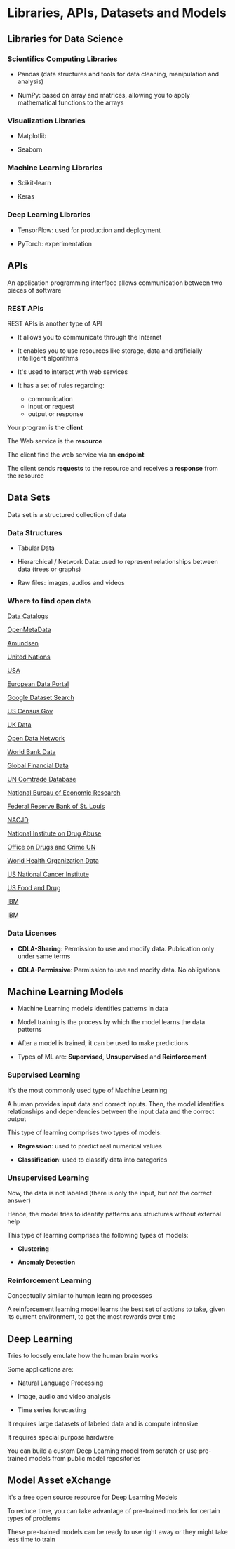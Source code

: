 # Libraries, APIs, Datasets and Models

## Libraries for Data Science

### Scientifics Computing Libraries

* Pandas (data structures and tools for data cleaning, manipulation and analysis)

* NumPy: based on array and matrices, allowing you to apply mathematical functions to the arrays

### Visualization Libraries

* Matplotlib

* Seaborn

### Machine Learning Libraries

* Scikit-learn

* Keras

### Deep Learning Libraries

* TensorFlow: used for production and deployment

* PyTorch: experimentation


## APIs

An application programming interface allows communication between two pieces of software

### REST APIs

REST APIs is another type of API

* It allows you to communicate through the Internet

* It enables you to use resources like storage, data and artificially intelligent algorithms

* It's used to interact with web services

* It has a set of rules regarding:
    * communication
    * input or request
    * output or response

Your program is the **client**

The Web service is the **resource**

The client find the web service via an **endpoint**

The client sends **requests** to the resource and receives a **response** from the resource

## Data Sets

Data set is a structured collection of data

### Data Structures

* Tabular Data

* Hierarchical / Network Data: used to represent relationships between data (trees or graphs)

* Raw files: images, audios and videos

### Where to find open data

[Data Catalogs](http://datacatalogs.org/search)

[OpenMetaData](https://open-metadata.org/)

[Amundsen](https://www.amundsen.io/amundsen/)

[United Nations](https://data.un.org/)

[USA](https://data.gov/)

[European Data Portal](https://data.europa.eu/en)

[Google Dataset Search](https://datasetsearch.research.google.com/)

[US Census Gov](https://www.census.gov/data.html)

[UK Data](https://www.data.gov.uk/)

[Open Data Network](https://www.opendatanetwork.com/)

[World Bank Data](https://data.worldbank.org/)

[Global Financial Data](https://globalfinancialdata.com/)

[UN Comtrade Database](https://comtradeplus.un.org/)

[National Bureau of Economic Research](https://www.nber.org/)

[Federal Reserve Bank of St. Louis](https://fred.stlouisfed.org/)

[NACJD](https://www.icpsr.umich.edu/web/pages/NACJD/index.html)

[National Institute on Drug Abuse](https://nida.nih.gov/research-topics/trends-statistics)

[Office on Drugs and Crime UN](https://www.unodc.org/unodc/en/data-and-analysis/)

[World Health Organization Data](https://www.who.int/data/gho/)

[US National Cancer Institute](https://seer.cancer.gov/statistics-network/explorer/application.html?site=1&data_type=1&graph_type=2&compareBy=sex&chk_sex_3=3&chk_sex_2=2&rate_type=2&race=1&age_range=1&hdn_stage=101&advopt_precision=1&advopt_show_ci=on&hdn_view=0&advopt_show_apc=on&advopt_display=2#resultsRegion0)

[US Food and Drug](https://www.fda.gov/food)

[IBM](https://dataplatform.cloud.ibm.com/gallery?context=cpdaas&format=dataset)

[IBM](https://developer.ibm.com/data/)

### Data Licenses

* **CDLA-Sharing**: Permission to use and modify data. Publication only under same terms

* **CDLA-Permissive**: Permission to use and modify data. No obligations


## Machine Learning Models

* Machine Learning models identifies patterns in data

* Model training is the process by which the model learns the data patterns

* After a model is trained, it can be used to make predictions

* Types of ML are: **Supervised**, **Unsupervised** and **Reinforcement**

### Supervised Learning

It's the most commonly used type of Machine Learning

A human provides input data and correct inputs. Then, the model identifies relationships and dependencies between the input data and the correct output

This type of learning comprises two types of models:

* **Regression**: used to predict real numerical values

* **Classification**: used to classify data into categories


### Unsupervised Learning

Now, the data is not labeled (there is only the input, but not the correct answer)

Hence, the model tries to identify patterns ans structures without external help

This type of learning comprises the following types of models:

* **Clustering**

* **Anomaly Detection**


### Reinforcement Learning

Conceptually similar to human learning processes

A reinforcement learning model learns the best set of actions to take, given its current environment, to get the most rewards over time

## Deep Learning

Tries to loosely emulate how the human brain works

Some applications are:

* Natural Language Processing

* Image, audio and video analysis

* Time series forecasting

It requires large datasets of labeled data and is compute intensive

It requires special purpose hardware

You can build a custom Deep Learning model from scratch or use pre-trained models from public model repositories

## Model Asset eXchange

It's a free open source resource for Deep Learning Models

To reduce time, you can take advantage of pre-trained models for certain types of problems

These pre-trained models can be ready to use right away or they might take less time to train